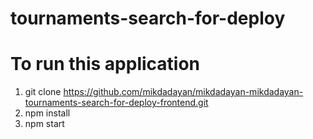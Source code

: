 # tournaments-search-for-deploy
# To run this application

1. git clone https://github.com/mikdadayan/mikdadayan-mikdadayan-tournaments-search-for-deploy-frontend.git
2. npm install
3. npm start

